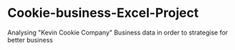 # Cookie-business-Excel-Project
Analysing "Kevin Cookie Company" Business data in order to strategise for better business
